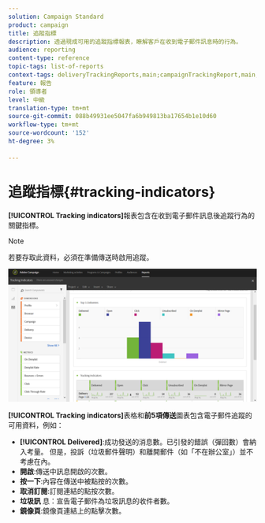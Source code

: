 ```yaml
---
solution: Campaign Standard
product: campaign
title: 追蹤指標
description: 透過現成可用的追蹤指標報表，瞭解客戶在收到電子郵件訊息時的行為。
audience: reporting
content-type: reference
topic-tags: list-of-reports
context-tags: deliveryTrackingReports,main;campaignTrackingReport,main;programTrackingReport,main
feature: 報告
role: 領導者
level: 中級
translation-type: tm+mt
source-git-commit: 088b49931ee5047fa6b949813ba17654b1e10d60
workflow-type: tm+mt
source-wordcount: '152'
ht-degree: 3%

---
```



# 追蹤指標{#tracking-indicators}

**[!UICONTROL Tracking indicators]**&#x200B;報表包含在收到電子郵件訊息後追蹤行為的關鍵指標。

>[!NOTE]
>
>若要存取此資料，必須在準備傳送時啟用追蹤。

![](assets/delivery_reports_2.png)

**[!UICONTROL Tracking indicators]**&#x200B;表格和&#x200B;**前5項傳送**&#x200B;圖表包含電子郵件追蹤的可用資料，例如：

* **[!UICONTROL Delivered]**:成功發送的消息數。已引發的錯誤（彈回數）會納入考量。 但是，投訴（垃圾郵件聲明）和離開郵件（如「不在辦公室」）並不考慮在內。
* **開啟**:傳送中訊息開啟的次數。
* **按一下**:內容在傳送中被點按的次數。
* **取消訂閱**:訂閱連結的點按次數。
* **垃圾訊** 息：宣告電子郵件為垃圾訊息的收件者數。
* **鏡像頁**:鏡像頁連結上的點擊次數。

